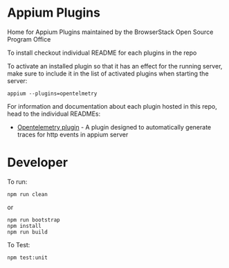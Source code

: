 # Appium Plugins

Home for Appium Plugins maintained by the BrowserStack Open Source Program Office

To install checkout individual README for each plugins in the repo


To activate an installed plugin so that it has an effect for the running server, make sure to include it in the list of activated plugins when starting the server:

```
appium --plugins=opentelmetry
```

For information and documentation about each plugin hosted in this repo, head to the individual READMEs:

* [Opentelemetry plugin](packages/opentelemetry) - A plugin designed to automatically generate traces for http events in appium server

# Developer

To run:

```
npm run clean
```

or

```
npm run bootstrap
npm install
npm run build
```

To Test:

```
npm test:unit
```
